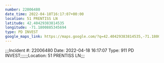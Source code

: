 ```yaml
---
number: 22006480
date_time: 2022-04-18T16:17:07+00:00
location: 51 PRENTISS LN
latitude: 42.40429383814535
longitude: -71.1800885345694
type: PD INVEST
google_maps_link: https://maps.google.com/?q=42.40429383814535,-71.1800885345694
---
```


;;;Incident #: 22006480   Date: 2022-04-18 16:17:07   Type: 911 PD INVEST;;;;;;Location: 51 PRENTISS LN;;;

